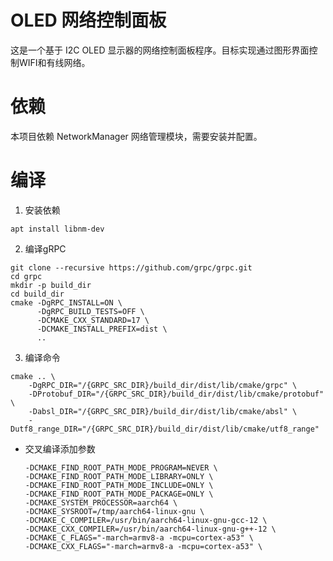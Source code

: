 # OLED 网络控制面板
这是一个基于 I2C OLED 显示器的网络控制面板程序。目标实现通过图形界面控制WIFI和有线网络。

# 依赖
本项目依赖 NetworkManager 网络管理模块，需要安装并配置。

# 编译
1. 安装依赖
```text
apt install libnm-dev
```
2. 编译gRPC
```shell
git clone --recursive https://github.com/grpc/grpc.git
cd grpc
mkdir -p build_dir
cd build_dir
cmake -DgRPC_INSTALL=ON \
      -DgRPC_BUILD_TESTS=OFF \
      -DCMAKE_CXX_STANDARD=17 \
      -DCMAKE_INSTALL_PREFIX=dist \
      ..
```

3. 编译命令
```shell
cmake .. \
    -DgRPC_DIR="/{GRPC_SRC_DIR}/build_dir/dist/lib/cmake/grpc" \
    -DProtobuf_DIR="/{GRPC_SRC_DIR}/build_dir/dist/lib/cmake/protobuf" \
    -Dabsl_DIR="/{GRPC_SRC_DIR}/build_dir/dist/lib/cmake/absl" \
    -Dutf8_range_DIR="/{GRPC_SRC_DIR}/build_dir/dist/lib/cmake/utf8_range"
```

+ 交叉编译添加参数
    ```shell
    -DCMAKE_FIND_ROOT_PATH_MODE_PROGRAM=NEVER \
    -DCMAKE_FIND_ROOT_PATH_MODE_LIBRARY=ONLY \
    -DCMAKE_FIND_ROOT_PATH_MODE_INCLUDE=ONLY \
    -DCMAKE_FIND_ROOT_PATH_MODE_PACKAGE=ONLY \
    -DCMAKE_SYSTEM_PROCESSOR=aarch64 \
    -DCMAKE_SYSROOT=/tmp/aarch64-linux-gnu \
    -DCMAKE_C_COMPILER=/usr/bin/aarch64-linux-gnu-gcc-12 \
    -DCMAKE_CXX_COMPILER=/usr/bin/aarch64-linux-gnu-g++-12 \
    -DCMAKE_C_FLAGS="-march=armv8-a -mcpu=cortex-a53" \
    -DCMAKE_CXX_FLAGS="-march=armv8-a -mcpu=cortex-a53" \
    ```